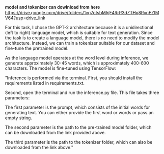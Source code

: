 𝐦𝐨𝐝𝐞𝐥 𝐚𝐧𝐝 𝐭𝐨𝐤𝐞𝐧𝐢𝐳𝐞𝐫 𝐜𝐚𝐧 𝐝𝐨𝐰𝐥𝐧𝐥𝐨𝐚𝐝 𝐟𝐫𝐨𝐦 𝐡𝐞𝐫𝐞 https://drive.google.com/drive/folders/1vq7otsbM5jF4RrR3dZTHq8RxnEZIMV64?usp=drive_link

For this task, I chose the GPT-2 architecture because it is a unidirectional (left to right) language model, which is suitable for text generation. Since the task is to create a language model, there is no need to modify the model architecture. Instead, we can train a tokenizer suitable for our dataset and fine-tune the pretrained model.

As the language model operates at the word level during inference, we generate approximately 30-45 words, which is approximately 400-600 characters. The model is fine-tuned using TensorFlow:


"Inference is performed via the terminal. First, you should install the requirements listed in requirements.txt.

Second, open the terminal and run the inference.py file. This file takes three parameters:

The first parameter is the prompt, which consists of the initial words for generating text. You can either provide the first word or words or pass an empty string.

The second parameter is the path to the pre-trained model folder, which can be downloaded from the link provided above.

The third parameter is the path to the tokenizer folder, which can also be downloaded from the link above."

